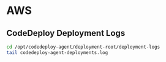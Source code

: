 # AWS

## CodeDeploy Deployment Logs

```bash
cd /opt/codedeploy-agent/deployment-root/deployment-logs
tail codedeploy-agent-deployments.log
```
